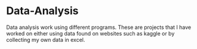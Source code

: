 # Data-Analysis
Data analysis work using different programs.
These are projects that I have worked on either using data found on websites such as kaggle or by collecting my own data in excel.
